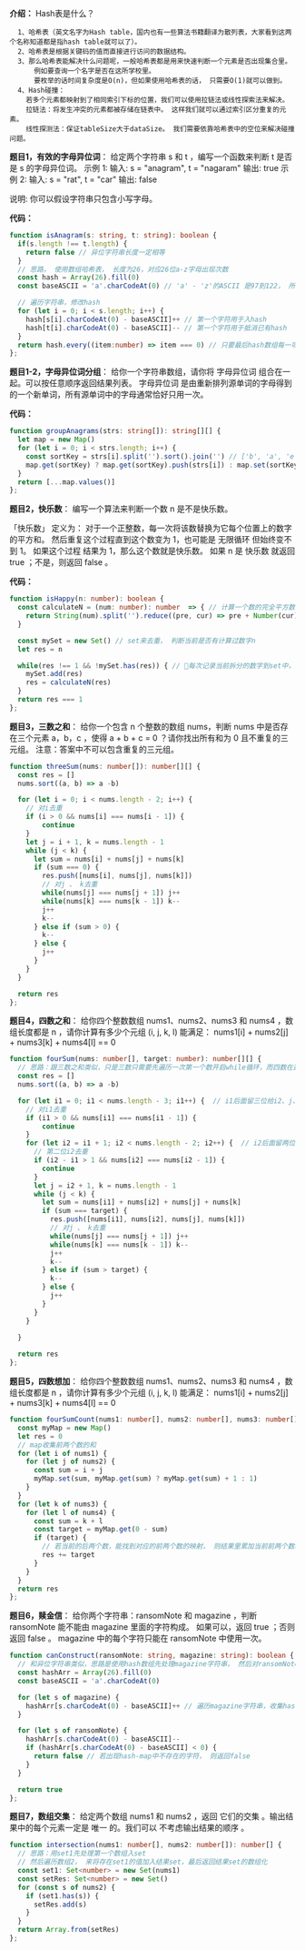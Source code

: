 **介绍：**
Hash表是什么？
```
  1、哈希表（英文名字为Hash table，国内也有一些算法书籍翻译为散列表，大家看到这两个名称知道都是指hash table就可以了）。
  2、哈希表是根据关键码的值而直接进行访问的数据结构。
  3、那么哈希表能解决什么问题呢，一般哈希表都是用来快速判断一个元素是否出现集合里。
      例如要查询一个名字是否在这所学校里。
      要枚举的话时间复杂度是O(n)，但如果使用哈希表的话， 只需要O(1)就可以做到。
  4、Hash碰撞：
    若多个元素都映射到了相同索引下标的位置，我们可以使用拉链法或线性探索法来解决。
    拉链法：将发生冲突的元素都被存储在链表中。 这样我们就可以通过索引区分重复的元素。
    线性探测法：保证tableSize大于dataSize。 我们需要依靠哈希表中的空位来解决碰撞问题。
```

**题目1，有效的字母异位词**：
给定两个字符串 s 和 t ，编写一个函数来判断 t 是否是 s 的字母异位词。
示例 1: 输入: s = "anagram", t = "nagaram" 输出: true
示例 2: 输入: s = "rat", t = "car" 输出: false

说明: 你可以假设字符串只包含小写字母。

**代码：**

```typescript
function isAnagram(s: string, t: string): boolean {
  if(s.length !== t.length) {
    return false // 异位字符串长度一定相等
  }
  // 思路， 使用数组哈希表， 长度为26，对应26位a-z字母出现次数
  const hash = Array(26).fill(0)
  const baseASCII = 'a'.charCodeAt(0) // 'a' - 'z'的ASCII 是97到122， 所以可以利用当前字符 - 'a'的ASCII的差值作为当前字符在hash表中的映射key，即数组下标

  // 遍历字符串，修改hash
  for (let i = 0; i < s.length; i++) {
    hash[s[i].charCodeAt(0) - baseASCII]++ // 第一个字符用于入hash
    hash[t[i].charCodeAt(0) - baseASCII]-- // 第一个字符用于抵消已有hash
  }
  return hash.every((item:number) => item === 0) // 只要最后hash数组每一项都被抵消，则为异位字符
};
```


**题目1-2，字母异位词分组**：
给你一个字符串数组，请你将 字母异位词 组合在一起。可以按任意顺序返回结果列表。
字母异位词 是由重新排列源单词的字母得到的一个新单词，所有源单词中的字母通常恰好只用一次。

**代码：**
```typescript
function groupAnagrams(strs: string[]): string[][] {
  let map = new Map()
  for (let i = 0; i < strs.length; i++) {
    const sortKey = strs[i].split('').sort().join('') // ['b', 'a', 'e'].sort() 按ASCII码排序为统一的key
    map.get(sortKey) ? map.get(sortKey).push(strs[i]) : map.set(sortKey, [strs[i]])
  }
  return [...map.values()]
};
```

**题目2，快乐数**：
编写一个算法来判断一个数 n 是不是快乐数。

「快乐数」 定义为：
对于一个正整数，每一次将该数替换为它每个位置上的数字的平方和。
然后重复这个过程直到这个数变为 1，也可能是 无限循环 但始终变不到 1。
如果这个过程 结果为 1，那么这个数就是快乐数。
如果 n 是 快乐数 就返回 true ；不是，则返回 false 。

**代码：**

```typescript
function isHappy(n: number): boolean {
  const calculateN = (num: number): number  => { // 计算一个数的完全平方数
    return String(num).split('').reduce((pre, cur) => pre + Number(cur)*Number(cur), 0)
  }

  const mySet = new Set() // set来去重， 判断当前是否有计算过数字n
  let res = n

  while(res !== 1 && !mySet.has(res)) { // 每次记录当前拆分的数字到set中，如果有重复出现则退出循环
    mySet.add(res)
    res = calculateN(res)
  }
  return res === 1
};

```

**题目3，三数之和**：
给你一个包含 n 个整数的数组 nums，判断 nums 中是否存在三个元素 a，b，c ，使得 a + b + c = 0 ？请你找出所有和为 0 且不重复的三元组。
注意：答案中不可以包含重复的三元组。

```typescript
function threeSum(nums: number[]): number[][] {
  const res = []
  nums.sort((a, b) => a -b)

  for (let i = 0; i < nums.length - 2; i++) {
    // 对i去重
    if (i > 0 && nums[i] === nums[i - 1]) {
        continue
    }
    let j = i + 1, k = nums.length - 1
    while (j < k) {
      let sum = nums[i] + nums[j] + nums[k]
      if (sum === 0) {
        res.push([nums[i], nums[j], nums[k]])
        // 对j 、 k去重
        while(nums[j] === nums[j + 1]) j++
        while(nums[k] === nums[k - 1]) k--
        j++
        k--
      } else if (sum > 0) {
        k--
      } else {
        j++
      }
    }
  }

  return res
};
```


**题目4，四数之和**：
给你四个整数数组 nums1、nums2、nums3 和 nums4 ，数组长度都是 n ，请你计算有多少个元组 (i, j, k, l) 能满足：
  nums1[i] + nums2[j] + nums3[k] + nums4[l] == 0

```typescript
function fourSum(nums: number[], target: number): number[][] {
  // 思路：跟三数之和类似，只是三数只需要先遍历一次第一个数开启while循环，而四数在这个基础上需要再处理第二个数
  const res = []
  nums.sort((a, b) => a -b)

  for (let i1 = 0; i1 < nums.length - 3; i1++) {  // i1后面留三位给i2、j、k
    // 对i1去重
    if (i1 > 0 && nums[i1] === nums[i1 - 1]) {
        continue
    }
    for (let i2 = i1 + 1; i2 < nums.length - 2; i2++) {  // i2后面留两位给j、k
      // 第二位i2去重
      if (i2 - i1 > 1 && nums[i2] === nums[i2 - 1]) {
        continue
      }
      let j = i2 + 1, k = nums.length - 1
      while (j < k) {
        let sum = nums[i1] + nums[i2] + nums[j] + nums[k]
        if (sum === target) {
          res.push([nums[i1], nums[i2], nums[j], nums[k]])
          // 对j 、 k去重
          while(nums[j] === nums[j + 1]) j++
          while(nums[k] === nums[k - 1]) k--
          j++
          k--
        } else if (sum > target) {
          k--
        } else {
          j++
        }
      }
    }
 
  }

  return res
};
```

**题目5，四数想加**：
给你四个整数数组 nums1、nums2、nums3 和 nums4 ，数组长度都是 n ，请你计算有多少个元组 (i, j, k, l) 能满足：
nums1[i] + nums2[j] + nums3[k] + nums4[l] == 0

```typescript
function fourSumCount(nums1: number[], nums2: number[], nums3: number[], nums4: number[]): number {
  const myMap = new Map()
  let res = 0
  // map收集前两个数的和
  for (let i of nums1) {
    for (let j of nums2) {
      const sum = i + j
      myMap.set(sum, myMap.get(sum) ? myMap.get(sum) + 1 : 1)
    }
  }
  for (let k of nums3) {
    for (let l of nums4) {
      const sum = k + l
      const target = myMap.get(0 - sum)
      if (target) {
        // 若当前的后两个数，能找到对应的前两个数的映射， 则结果里累加当前前两个数和的情况下的元组数量
        res += target
      }
    }
  }
  return res
};
```

**题目6，赎金信**：
给你两个字符串：ransomNote 和 magazine ，判断 ransomNote 能不能由 magazine 里面的字符构成。
如果可以，返回 true ；否则返回 false 。
magazine 中的每个字符只能在 ransomNote 中使用一次。

```typescript
function canConstruct(ransomNote: string, magazine: string): boolean {
  // 和异位字符串类似，思路是使用hash数组先处理magazine字符串， 然后对ransomNote进行验证
  const hashArr = Array(26).fill(0)
  const baseASCII = 'a'.charCodeAt(0)

  for (let s of magazine) {
    hashArr[s.charCodeAt(0) - baseASCII]++ // 遍历magazine字符串，收集hash结果
  }

  for (let s of ransomNote) {
    hashArr[s.charCodeAt(0) - baseASCII]--
    if (hashArr[s.charCodeAt(0) - baseASCII] < 0) {
      return false // 若出现hash-map中不存在的字符， 则返回false
    }
  }

  return true
};
```


**题目7，数组交集**：
给定两个数组 nums1 和 nums2 ，返回 它们的交集 。输出结果中的每个元素一定是 唯一 的。我们可以 不考虑输出结果的顺序 。

```typescript
function intersection(nums1: number[], nums2: number[]): number[] {
  // 思路：用set1先处理第一个数组入set
  // 然后遍历数组2， 来将存在set1的值加入结果set，最后返回结果set的数组化
  const set1: Set<number> = new Set(nums1)
  const setRes: Set<number> = new Set()
  for (const s of nums2) {
    if (set1.has(s)) {
      setRes.add(s)
    }
  }
  return Array.from(setRes)
};
```

